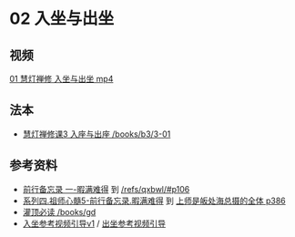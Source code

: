# 02 入坐与出坐

## 视频


[01 慧灯禅修 入坐与出坐 mp4](https://f.huidengchanxiu.net/jmy/%e6%85%a7%e7%81%af%e7%a6%85%e4%bf%ae%e8%af%be/%e6%85%a7%e7%81%af%e7%a6%85%e4%bf%ae%e8%af%be%e7%ac%ac%e4%b8%89%e5%86%8c/01%20%e6%85%a7%e7%81%af%e7%a6%85%e4%bf%ae%e8%af%be1%20%e5%85%a5%e5%9d%90%e4%b8%8e%e5%87%ba%e5%9d%90.mp4)


## 法本

- [慧灯禅修课3 入座与出座 /books/b3/3-01](/books/b3/3-01)


## 参考资料

- [前行备忘录 一-暇满难得](/refs/qxbwl/#一-暇满难得)  到  [/refs/qxbwl/#p106](/refs/qxbwl/#p106)
- [系列四.祖师心髓5-前行备忘录.暇满难得](/refs/xmfw/s4/s4-zsxs5-qxbwl-xmnd) 到 [上师是皈处海总摄的全体 p386](/refs/xmfw/s4/s4-zsxs5-qxbwl-xmnd#p386)
- [灌顶必读 /books/gd](/books/gd)
- [入坐参考视频引导v1](https://f.huidengchanxiu.net/hdv/v/%e5%85%a5%e5%9d%90v1.mp4) / [出坐参考视频引导](https://f.huidengchanxiu.net/hdv/v/%e5%87%ba%e5%9d%90.mp4)
